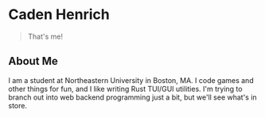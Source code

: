 # Caden Henrich
> That's me!

## About Me
I am a student at Northeastern University in Boston, MA. I code games and other things for fun, and I like writing Rust TUI/GUI utilities.
I'm trying to branch out into web backend programming just a bit, but we'll see what's in store.
<!---
cadenhenrich/cadenhenrich is a ✨ special ✨ repository because its `README.md` (this file) appears on your GitHub profile.
You can click the Preview link to take a look at your changes.
--->

